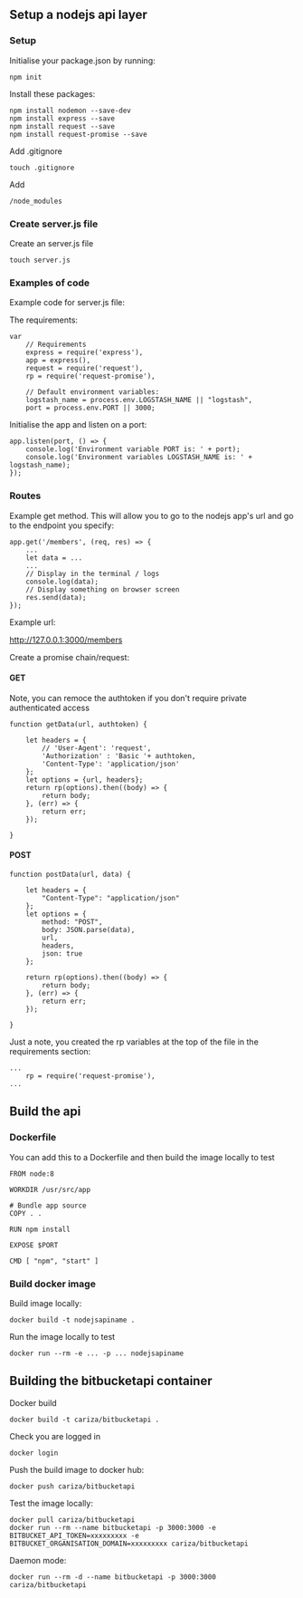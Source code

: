 ## Setup a nodejs api layer


### Setup

Initialise your package.json by running:

    npm init

Install these packages:

    npm install nodemon --save-dev
    npm install express --save
    npm install request --save
    npm install request-promise --save

Add .gitignore 

    touch .gitignore

Add

    /node_modules


### Create server.js file

Create an server.js file

    touch server.js

### Examples of code

Example code for server.js file:

The requirements:
    
    var 
        // Requirements
        express = require('express'),
        app = express(),
        request = require('request'),
        rp = require('request-promise'),

        // Default environment variables:
        logstash_name = process.env.LOGSTASH_NAME || "logstash",
        port = process.env.PORT || 3000;

Initialise the app and listen on a port:

    app.listen(port, () => {
        console.log('Environment variable PORT is: ' + port);
        console.log('Environment variables LOGSTASH_NAME is: ' + logstash_name);
    });

### Routes

Example get method. This will allow you to go to the nodejs app's url and go to the endpoint you specify: 

    app.get('/members', (req, res) => {
        ...
        let data = ...
        ...
        // Display in the terminal / logs
        console.log(data);
        // Display something on browser screen
        res.send(data);
    });

Example url:

http://127.0.0.1:3000/members


Create a promise chain/request:

#### GET

Note, you can remoce the authtoken if you don't require private authenticated access

    function getData(url, authtoken) {

        let headers = {
            // 'User-Agent': 'request',
            'Authorization' : 'Basic '+ authtoken,
            'Content-Type': 'application/json'
        };
        let options = {url, headers};
        return rp(options).then((body) => {
            return body;
        }, (err) => {
            return err;
        });

    }

#### POST

    function postData(url, data) {

        let headers = {
            "Content-Type": "application/json"
        };
        let options = {
            method: "POST",
            body: JSON.parse(data),
            url, 
            headers,
            json: true
        };

        return rp(options).then((body) => {
            return body;
        }, (err) => {
            return err;
        });

    }

Just a note, you created the rp variables at the top of the file in the requirements section:

    ...
        rp = require('request-promise'),
    ...

## Build the api

### Dockerfile

You can add this to a Dockerfile and then build the image locally to test 

    FROM node:8

    WORKDIR /usr/src/app

    # Bundle app source
    COPY . .

    RUN npm install

    EXPOSE $PORT

    CMD [ "npm", "start" ]


### Build docker image

Build image locally:

    docker build -t nodejsapiname .

Run the image locally to test

    docker run --rm -e ... -p ... nodejsapiname



## Building the bitbucketapi container

Docker build

    docker build -t cariza/bitbucketapi .

Check you are logged in

    docker login

Push the build image to docker hub:

    docker push cariza/bitbucketapi

Test the image locally:

    docker pull cariza/bitbucketapi
    docker run --rm --name bitbucketapi -p 3000:3000 -e BITBUCKET_API_TOKEN=xxxxxxxxx -e BITBUCKET_ORGANISATION_DOMAIN=xxxxxxxxx cariza/bitbucketapi

Daemon mode:

    docker run --rm -d --name bitbucketapi -p 3000:3000 cariza/bitbucketapi